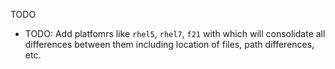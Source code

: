 TODO

* TODO: Add platfomrs like `rhel5`, `rhel7`, `f21` with which will
        consolidate all differences between them including location
        of files, path differences, etc.

